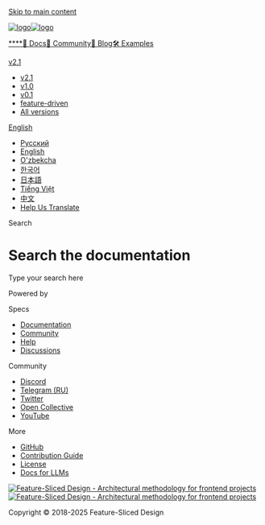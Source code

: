 [Skip to main content](#__docusaurus_skipToContent_fallback)

[![logo](/documentation/img/brand/logo-primary.png)![logo](/documentation/img/brand/logo-primary.png)](/documentation/.md)

[****](/documentation/.md)[📖 Docs](/documentation/docs/get-started/overview.md)[💫 Community](/documentation/community.md)[📝 Blog](/documentation/blog)[🛠 Examples](/documentation/examples.md)

[v2.1](/documentation/docs/get-started/overview.md)

* [v2.1](/documentation/docs/get-started/overview.md)
* [v1.0](https://feature-sliced.github.io/featureslices.dev/v1.0.html)
* [v0.1](https://feature-sliced.github.io/featureslices.dev/v0.1.html)
* [feature-driven](https://github.com/feature-sliced/documentation/tree/rc/feature-driven)
* [All versions](/documentation/versions.md)

[English](#)

* [Русский](/documentation/ru/search)
* [English](/documentation/search.md)
* [O'zbekcha](/documentation/uz/search)
* [한국어](/documentation/kr/search)
* [日本語](/documentation/ja/search)
* [Tiếng Việt](/documentation/vi/search)
* [中文](/documentation/zh/search)
* [Help Us Translate](https://github.com/feature-sliced/documentation/issues/244)

[](https://discord.gg/S8MzWTUsmp)[](https://github.com/feature-sliced/documentation)

Search

# Search the documentation

Type your search here

Powered by[](https://www.algolia.com/)

Specs

* [Documentation](/documentation/docs/get-started/overview.md)
* [Community](/documentation/community.md)
* [Help](/documentation/nav.md)
* [Discussions](https://github.com/feature-sliced/documentation/discussions)

Community

* [Discord](https://discord.gg/S8MzWTUsmp)
* [Telegram (RU)](https://t.me/feature_sliced)
* [Twitter](https://twitter.com/feature_sliced)
* [Open Collective](https://opencollective.com/feature-sliced)
* [YouTube](https://www.youtube.com/c/FeatureSlicedDesign)

More

* [GitHub](https://github.com/feature-sliced)
* [Contribution Guide](https://github.com/feature-sliced/documentation/blob/master/CONTRIBUTING.md)
* [License](https://github.com/feature-sliced/documentation/blob/master/LICENSE)
* [Docs for LLMs](/documentation/docs/llms.md)

[![Feature-Sliced Design - Architectural methodology for frontend projects](/documentation/img/brand/logo-primary.png)![Feature-Sliced Design - Architectural methodology for frontend projects](/documentation/img/brand/logo-primary.png)](https://github.com/feature-sliced)

Copyright © 2018-2025 Feature-Sliced Design
